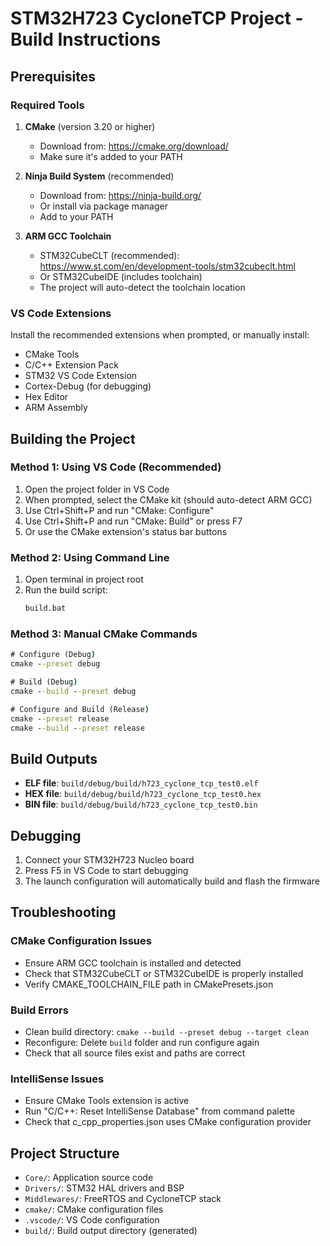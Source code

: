 # STM32H723 CycloneTCP Project - Build Instructions

## Prerequisites

### Required Tools
1. **CMake** (version 3.20 or higher)
   - Download from: https://cmake.org/download/
   - Make sure it's added to your PATH

2. **Ninja Build System** (recommended)
   - Download from: https://ninja-build.org/
   - Or install via package manager
   - Add to your PATH

3. **ARM GCC Toolchain**
   - STM32CubeCLT (recommended): https://www.st.com/en/development-tools/stm32cubeclt.html
   - Or STM32CubeIDE (includes toolchain)
   - The project will auto-detect the toolchain location

### VS Code Extensions
Install the recommended extensions when prompted, or manually install:
- CMake Tools
- C/C++ Extension Pack
- STM32 VS Code Extension
- Cortex-Debug (for debugging)
- Hex Editor
- ARM Assembly

## Building the Project

### Method 1: Using VS Code (Recommended)
1. Open the project folder in VS Code
2. When prompted, select the CMake kit (should auto-detect ARM GCC)
3. Use Ctrl+Shift+P and run "CMake: Configure"
4. Use Ctrl+Shift+P and run "CMake: Build" or press F7
5. Or use the CMake extension's status bar buttons

### Method 2: Using Command Line
1. Open terminal in project root
2. Run the build script:
   ```cmd
   build.bat
   ```

### Method 3: Manual CMake Commands
```cmd
# Configure (Debug)
cmake --preset debug

# Build (Debug)
cmake --build --preset debug

# Configure and Build (Release)
cmake --preset release
cmake --build --preset release
```

## Build Outputs
- **ELF file**: `build/debug/build/h723_cyclone_tcp_test0.elf`
- **HEX file**: `build/debug/build/h723_cyclone_tcp_test0.hex`
- **BIN file**: `build/debug/build/h723_cyclone_tcp_test0.bin`

## Debugging
1. Connect your STM32H723 Nucleo board
2. Press F5 in VS Code to start debugging
3. The launch configuration will automatically build and flash the firmware

## Troubleshooting

### CMake Configuration Issues
- Ensure ARM GCC toolchain is installed and detected
- Check that STM32CubeCLT or STM32CubeIDE is properly installed
- Verify CMAKE_TOOLCHAIN_FILE path in CMakePresets.json

### Build Errors
- Clean build directory: `cmake --build --preset debug --target clean`
- Reconfigure: Delete `build` folder and run configure again
- Check that all source files exist and paths are correct

### IntelliSense Issues
- Ensure CMake Tools extension is active
- Run "C/C++: Reset IntelliSense Database" from command palette
- Check that c_cpp_properties.json uses CMake configuration provider

## Project Structure
- `Core/`: Application source code
- `Drivers/`: STM32 HAL drivers and BSP
- `Middlewares/`: FreeRTOS and CycloneTCP stack
- `cmake/`: CMake configuration files
- `.vscode/`: VS Code configuration
- `build/`: Build output directory (generated)
